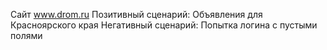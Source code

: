 Сайт www.drom.ru
Позитивный сценарий: Объявления для Красноярского края
Негативный сценарий: Попытка логина с пустыми полями
